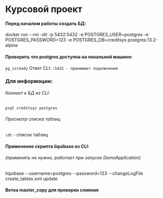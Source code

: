 # Курсовой проект

#### Перед началом работы создать БД:

docker run --rm -dit -p 5432:5432 -e POSTGRES_USER=postgres -e POSTGRES_PASSWORD=123 -e POSTGRES_DB=creditsys postgres:13.2-alpine

#### Проверить что postgres доступна на локальной машине:

`pg_isready`
Ответ CLI:
`:5432 - принимает подключения`

### Для информации:
###### Коннект к БД из CLI:

`psql creditsys postgres`

###### Просмотр списка таблиц

`\dt` - список таблиц

#### Применение скрипта liquibase из CLI: 
###### (применять не нужно, работает при запуске DemoApplication)

liquibase --username=postgres --password=123 --changeLogFile create_tables.xml update

#### Ветка master_copy для проверки слияния
